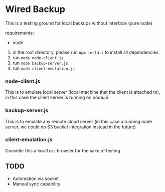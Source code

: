 # Wired Backup

This is a testing ground for local backups without interface (pure node)

requirements:
- node

1. in the root directory, please run `npm install` to install all dependencies
2. run `node node-client.js`
3. run `node backup-server.js`
4. run `node client-emulation.js`

### node-client.js

This is to emulate local server (local machine that the client is attached to), in this case the client server
is running on nodeJS

### backup-server.js

This is to emulate any remote cloud server (in this case a running node server, we could do S3 bucket integration instead in the future)

### client-emulation.js

Consider this a `headless` browser for the sake of testing


## TODO
- Automation via socket
- Manual sync capability
